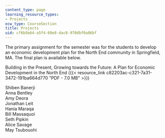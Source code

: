 ```yaml
---
content_type: page
learning_resource_types:
- Projects
ocw_type: CourseSection
title: Projects
uid: cf6b9a64-a5f4-60e8-dac8-970dbf0a86bf
---
```


The primary assignment for the semester was for the students to develop an economic development plan for the North End community in Springfield, MA. The final plan is available below.

Building in the Present, Growing towards the Future: A Plan for Economic Development in the North End ({{< resource_link c82203ac-c321-7a31-3472-191ba664d770 "PDF - 7.0 MB" >}})

Shiben Banerji  
Anna Bentley  
Amy Deora  
Jonathan Leit  
Hania Maraqa  
Bill Massaquoi  
Seth Pipkin  
Alice Savage  
May Tsubouohi